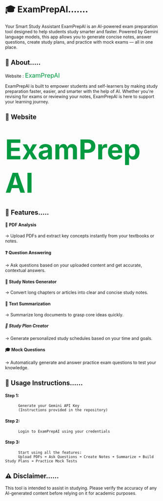 # 🎓 ExamPrepAI....... 
Your Smart Study Assistant
ExamPrepAI is an AI-powered exam preparation tool designed to help students study smarter and faster.
Powered by Gemini language models, this app allows you to generate concise notes, answer questions, create study plans, and practice with mock exams — all in one place.

## 📘 About.....
Website : <a href="http://ai-exampreparation-production.up.railway.app" style="color: rgb(2, 154, 65); text-decoration: none; font-size: 20px;">ExamPrepAI</a>

ExamPrepAI is built to empower students and self-learners by making study preparation faster, easier, and smarter with the help of AI.
Whether you're revising for exams or reviewing your notes, ExamPrepAI is here to support your learning journey.

## 📘 Website
# <a href="http://ai-exampreparation-production.up.railway.app" style="color: rgb(2, 154, 65); text-decoration: none; font-size: 90px;">ExamPrepAI</a>

## 🚀 Features.....
#### 📄 PDF Analysis
→ Upload PDFs and extract key concepts instantly from your textbooks or notes.
#### ❓ Question Answering
→ Ask questions based on your uploaded content and get accurate, contextual answers.
#### 📝 Study Notes Generator
→ Convert long chapters or articles into clear and concise study notes.
#### 🧠 Text Summarization
→ Summarize long documents to grasp core ideas quickly.
##### 📅 Study Plan Creator
→ Generate personalized study schedules based on your time and goals.
#### 🎓 Mock Questions
→ Automatically generate and answer practice exam questions to test your knowledge.

## 🔑 Usage Instructions......
#### Step 1: 
          Generate your Gemini API Key
          (Instructions provided in the repository)

#### Step 2: 
          Login to ExamPrepAI using your credentials

#### Step 3: 
          Start using all the features:
          Upload PDFs ➜ Ask Questions ➜ Create Notes ➜ Summarize ➜ Build Study Plans ➜ Practice Mock Tests

## ⚠️ Disclaimer......
This tool is intended to assist in studying.
Please verify the accuracy of any AI-generated content before relying on it for academic purposes.



